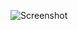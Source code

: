 ![Screenshot](https://raw.githubusercontent.com/Cryakl/Ultimate-RAT-Collection/refs/heads/main/Netsys/netsys4.0/Screenshot.png)

